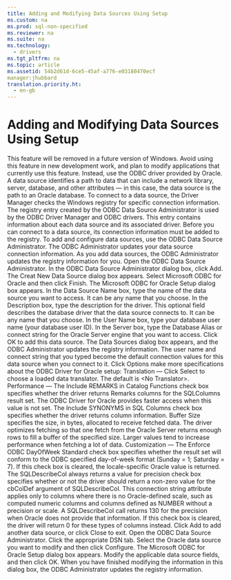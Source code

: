 ```yaml
---
title: Adding and Modifying Data Sources Using Setup
ms.custom: na
ms.prod: sql-non-specified
ms.reviewer: na
ms.suite: na
ms.technology: 
  - drivers
ms.tgt_pltfrm: na
ms.topic: article
ms.assetid: 54b2d61d-6ce5-45af-a776-e03180470ecf
manager:jhubbard
translation.priority.ht: 
  - en-gb
---
```

# Adding and Modifying Data Sources Using Setup
<?xml version="1.0" encoding="utf-8"?>
<developerConceptualDocument xmlns="http://ddue.schemas.microsoft.com/authoring/2003/5" xmlns:xlink="http://www.w3.org/1999/xlink" xmlns:xsi="http://www.w3.org/2001/XMLSchema-instance" xsi:schemaLocation="http://ddue.schemas.microsoft.com/authoring/2003/5 http://dduestorage.blob.core.windows.net/ddueschema/developer.xsd">
  <introduction>
    <alert class="important">
      <para>This feature will be removed in a future version of Windows. Avoid using this feature in new development work, and plan to modify applications that currently use this feature. Instead, use the ODBC driver provided by Oracle.</para>
    </alert>
    <para>A data source identifies a path to data that can include a network library, server, database, and other attributes — in this case, the data source is the path to an Oracle database. To connect to a data source, the Driver Manager checks the Windows registry for specific connection information.</para>
    <para>The registry entry created by the ODBC Data Source Administrator is used by the ODBC Driver Manager and ODBC drivers. This entry contains information about each data source and its associated driver. Before you can connect to a data source, its connection information must be added to the registry.</para>
    <para>To add and configure data sources, use the <legacyLink xlink:href="a2f66b4c-a4ac-401b-8e95-d8f96332e0b5">ODBC Data Source Administrator</legacyLink>. The ODBC Administrator updates your data source connection information. As you add data sources, the ODBC Administrator updates the registry information for you.</para>
    <procedure>
      <title>To add a data source for Windows</title>
      <steps class="ordered">
        <step>
          <content>
            <para>Open the ODBC Data Source Administrator.</para>
          </content>
        </step>
        <step>
          <content>
            <para>In the ODBC Data Source Administrator dialog box, click Add. The Creat New Data Source dialog box appears.</para>
          </content>
        </step>
        <step>
          <content>
            <para>Select Microsoft ODBC for Oracle and then click Finish. The Microsoft ODBC for Oracle Setup dialog box appears.</para>
          </content>
        </step>
        <step>
          <content>
            <para>In the Data Source Name box, type the name of the data source you want to access. It can be any name that you choose.</para>
          </content>
        </step>
        <step>
          <content>
            <para>In the Description box, type the description for the driver. This optional field describes the database driver that the data source connects to. It can be any name that you choose.</para>
          </content>
        </step>
        <step>
          <content>
            <para>In the User Name box, type your database user name (your database user ID).</para>
          </content>
        </step>
        <step>
          <content>
            <para>In the Server box, type the Database Alias or connect string for the Oracle Server engine that you want to access.</para>
          </content>
        </step>
        <step>
          <content>
            <para>Click OK to add this data source. </para>
          </content>
        </step>
      </steps>
      <conclusion>
        <content>
          <alert class="note">
            <para>The Data Sources dialog box appears, and the ODBC Administrator updates the registry information. The user name and connect string that you typed become the default connection values for this data source when you connect to it.</para>
          </alert>
          <list class="ordered">
            <listItem>
              <para>Click Options make more specifications about the ODBC Driver for Oracle setup: </para>
              <list class="bullet">
                <listItem>
                  <para>
                    <legacyBold>Translation</legacyBold> — Click Select to choose a loaded data translator. The default is &lt;No Translator&gt;.</para>
                </listItem>
                <listItem>
                  <para>
                    <legacyBold>Performance</legacyBold> — The Include REMARKS in Catalog Functions check box specifies whether the driver returns Remarks columns for the <legacyLink xlink:href="98cced6f-41b8-43c1-a3cd-f4ea1615c0af">SQLColumns</legacyLink> result set. The ODBC Driver for Oracle provides faster access when this value is not set.  </para>
                  <para>The Include SYNONYMS in SQL Columns check box specifies whether the driver returns column information. <legacyBold>Buffer Size</legacyBold> specifies the size, in bytes, allocated to receive fetched data. The driver optimizes fetching so that one fetch from the Oracle Server returns enough rows to fill a buffer of the specified size. Larger values tend to increase performance when fetching a lot of data. </para>
                </listItem>
                <listItem>
                  <para>
                    <legacyBold>Customization</legacyBold> — The Enforce ODBC DayOfWeek Standard check box specifies whether the result set will conform to the ODBC specified day-of-week format (Sunday = 1; Saturday = 7). If this check box is cleared, the locale-specific Oracle value is returned. </para>
                  <para>The SQLDescribeCol<legacyBold> always returns a value for precision</legacyBold> check box specifies whether or not the driver should return a non-zero value for the <legacyItalic>cbColDef</legacyItalic> argument of <legacyBold>SQLDescribeCol</legacyBold>. This connection string attribute applies only to columns where there is no Oracle-defined scale, such as computed numeric columns and columns defined as NUMBER without a precision or scale. A <legacyBold>SQLDescribeCol</legacyBold> call returns 130 for the precision when Oracle does not provide that information. If this check box is cleared, the driver will return 0 for these types of columns instead. </para>
                </listItem>
              </list>
            </listItem>
            <listItem>
              <para>Click Add to add another data source, or click Close to exit.</para>
            </listItem>
          </list>
        </content>
      </conclusion>
    </procedure>
    <procedure>
      <title>To modify a data source for Windows</title>
      <steps class="ordered">
        <step>
          <content>
            <para>Open the ODBC Data Source Administrator. Click the appropriate DSN tab.</para>
          </content>
        </step>
        <step>
          <content>
            <para>Select the Oracle data source you want to modify and then click Configure. The Microsoft ODBC for Oracle Setup dialog box appears.</para>
          </content>
        </step>
        <step>
          <content>
            <para>Modify the applicable data source fields, and then click OK.</para>
          </content>
        </step>
      </steps>
      <conclusion>
        <content>
          <para>When you have finished modifying the information in this dialog box, the ODBC Administrator updates the registry information.</para>
        </content>
      </conclusion>
    </procedure>
  </introduction>
  <relatedTopics />
</developerConceptualDocument>